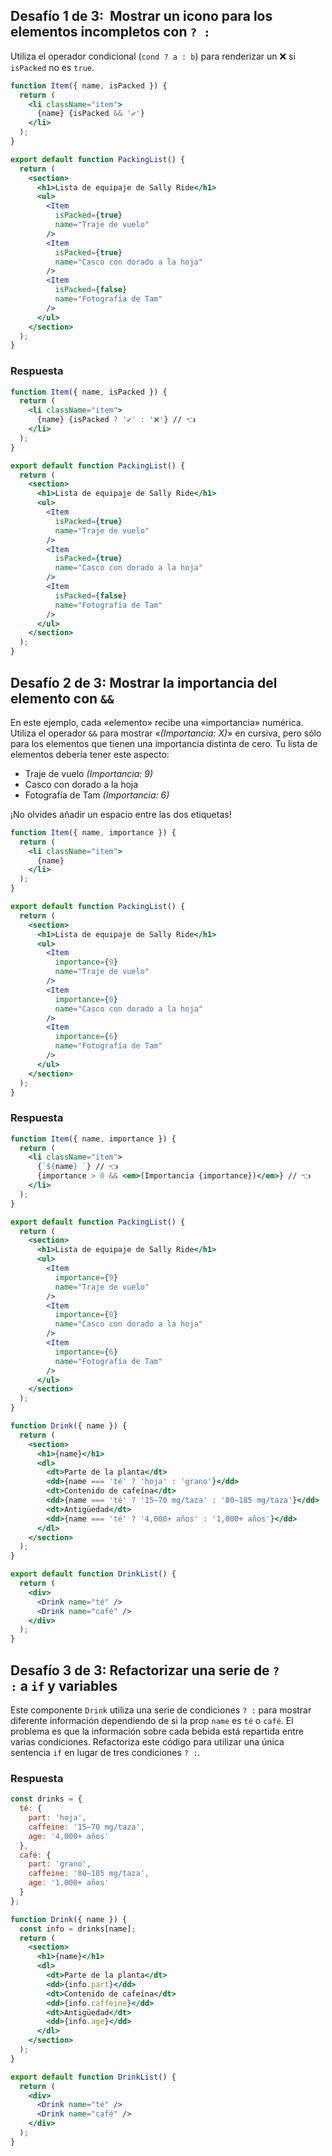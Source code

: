 ## Desafío 1 de 3:  Mostrar un icono para los elementos incompletos con `? :` 

Utiliza el operador condicional (`cond ? a : b`) para renderizar un ❌ si `isPacked` no es `true`.

```jsx
function Item({ name, isPacked }) {
  return (
    <li className="item">
      {name} {isPacked && '✔'}
    </li>
  );
}

export default function PackingList() {
  return (
    <section>
      <h1>Lista de equipaje de Sally Ride</h1>
      <ul>
        <Item 
          isPacked={true} 
          name="Traje de vuelo" 
        />
        <Item 
          isPacked={true} 
          name="Casco con dorado a la hoja" 
        />
        <Item 
          isPacked={false} 
          name="Fotografía de Tam" 
        />
      </ul>
    </section>
  );
}
```

### Respuesta

```jsx
function Item({ name, isPacked }) {
  return (
    <li className="item">
      {name} {isPacked ? '✔' : '❌'} // 👈
    </li>
  );
}

export default function PackingList() {
  return (
    <section>
      <h1>Lista de equipaje de Sally Ride</h1>
      <ul>
        <Item 
          isPacked={true} 
          name="Traje de vuelo" 
        />
        <Item 
          isPacked={true} 
          name="Casco con dorado a la hoja" 
        />
        <Item 
          isPacked={false} 
          name="Fotografía de Tam" 
        />
      </ul>
    </section>
  );
}
```

## Desafío 2 de 3: Mostrar la importancia del elemento con `&&` 

En este ejemplo, cada «elemento» recibe una «importancia» numérica. Utiliza el operador `&&` para mostrar «_(Importancia: X)_» en cursiva, pero sólo para los elementos que tienen una importancia distinta de cero. Tu lista de elementos debería tener este aspecto:

- Traje de vuelo _(Importancia: 9)_
- Casco con dorado a la hoja
- Fotografía de Tam _(Importancia: 6)_

¡No olvides añadir un espacio entre las dos etiquetas!
```jsx
function Item({ name, importance }) {
  return (
    <li className="item">
      {name}
    </li>
  );
}

export default function PackingList() {
  return (
    <section>
      <h1>Lista de equipaje de Sally Ride</h1>
      <ul>
        <Item 
          importance={9} 
          name="Traje de vuelo" 
        />
        <Item 
          importance={0} 
          name="Casco con dorado a la hoja" 
        />
        <Item 
          importance={6} 
          name="Fotografía de Tam" 
        />
      </ul>
    </section>
  );
}
```

### Respuesta

```jsx
function Item({ name, importance }) {
  return (
    <li className="item">
      {`${name} `} // 👈
      {importance > 0 && <em>(Importancia {importance})</em>} // 👈
    </li>
  );
}

export default function PackingList() {
  return (
    <section>
      <h1>Lista de equipaje de Sally Ride</h1>
      <ul>
        <Item 
          importance={9} 
          name="Traje de vuelo" 
        />
        <Item 
          importance={0} 
          name="Casco con dorado a la hoja" 
        />
        <Item 
          importance={6} 
          name="Fotografía de Tam" 
        />
      </ul>
    </section>
  );
}
```

```jsx
function Drink({ name }) {
  return (
    <section>
      <h1>{name}</h1>
      <dl>
        <dt>Parte de la planta</dt>
        <dd>{name === 'té' ? 'hoja' : 'grano'}</dd>
        <dt>Contenido de cafeína</dt>
        <dd>{name === 'té' ? '15–70 mg/taza' : '80–185 mg/taza'}</dd>
        <dt>Antigüedad</dt>
        <dd>{name === 'té' ? '4,000+ años' : '1,000+ años'}</dd>
      </dl>
    </section>
  );
}

export default function DrinkList() {
  return (
    <div>
      <Drink name="té" />
      <Drink name="café" />
    </div>
  );
}
```

## Desafío 3 de 3: Refactorizar una serie de `? :` a `if` y variables

Este componente `Drink` utiliza una serie de condiciones `? :` para mostrar diferente información dependiendo de si la prop `name` es `té` o `café`. El problema es que la información sobre cada bebida está repartida entre varias condiciones. Refactoriza este código para utilizar una única sentencia `if` en lugar de tres condiciones `? :`.

### Respuesta

```jsx
const drinks = {
  té: {
    part: 'hoja',
    caffeine: '15–70 mg/taza',
    age: '4,000+ años'
  },
  café: {
    part: 'grano',
    caffeine: '80–185 mg/taza',
    age: '1,000+ años'
  }
};

function Drink({ name }) {
  const info = drinks[name];
  return (
    <section>
      <h1>{name}</h1>
      <dl>
        <dt>Parte de la planta</dt>
        <dd>{info.part}</dd>
        <dt>Contenido de cafeína</dt>
        <dd>{info.caffeine}</dd>
        <dt>Antigüedad</dt>
        <dd>{info.age}</dd>
      </dl>
    </section>
  );
}

export default function DrinkList() {
  return (
    <div>
      <Drink name="té" />
      <Drink name="café" />
    </div>
  );
}
```